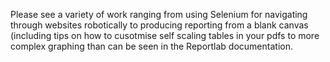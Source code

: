 Please see a variety of work ranging from using Selenium for navigating through websites robotically to producing reporting from a blank canvas (including tips on how to cusotmise self scaling tables in your pdfs to more complex graphing than can be seen in the Reportlab documentation.
